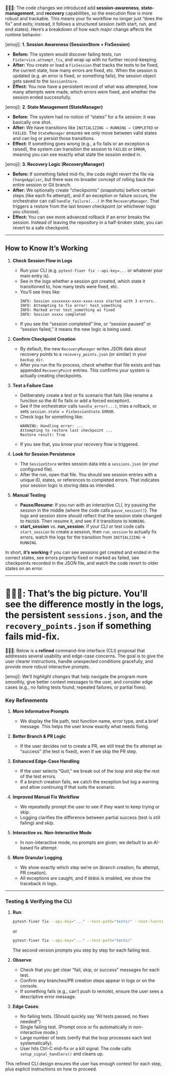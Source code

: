 🧙🏾‍♂️: The code changes we introduced add **session-awareness**, **state-management**, and **recovery** capabilities, so the execution flow is more robust and trackable. This means your fix workflow no longer just “does the fix” and exits; instead, it follows a structured session (with start, run, and end states). Here’s a breakdown of how each major change affects the runtime behavior:

[emoji]: **1. Session Awareness (SessionStore + FixSession)**  
- **Before:** The system would discover failing tests, run `FixService.attempt_fix`, and wrap up with no further record-keeping.  
- **After:** You create or load a `FixSession` that tracks the tests to be fixed, the current state, how many errors are fixed, etc. When the session is updated (e.g. an error is fixed, or something fails), the session object gets saved to the `SessionStore`.  
- **Effect:** You now have a persistent record of what was attempted, how many attempts were made, which errors were fixed, and whether the session ended successfully.

[emoji]: **2. State Management (StateManager)**  
- **Before:** The system had no notion of “states” for a fix session: it was basically one shot.  
- **After:** We have transitions like `INITIALIZING → RUNNING → COMPLETED` or `FAILED`. The `StateManager` ensures we only move between valid states and can log or persist those transitions.  
- **Effect:** If something goes wrong (e.g., a fix fails or an exception is raised), the system can transition the session to `FAILED` or `ERROR`, meaning you can see exactly what state the session ended in.

[emoji]: **3. Recovery Logic (RecoveryManager)**  
- **Before:** If something failed mid-fix, the code might revert the file via `ChangeApplier`, but there was no broader concept of rolling back the entire session or Git branch.  
- **After:** We optionally create “checkpoints” (snapshots) before certain steps (like each fix attempt), and if an exception or failure occurs, the orchestrator can call `handle_failure(...)` in the `RecoveryManager`. That triggers a restore from the last known checkpoint (or whichever logic you choose).  
- **Effect:** You can see more advanced rollback if an error breaks the session. Instead of leaving the repository in a half-broken state, you can revert to a safe checkpoint.

---

## How to Know It’s Working

1. **Check Session Flow in Logs**  
   - Run your CLI (e.g. `pytest-fixer fix --api-key=...` or whatever your main entry is).  
   - See in the logs whether a session got created, which state it transitioned to, how many tests were fixed, etc.  
   - You’ll see lines like:  
     ```
     INFO: Session xxxxxxxx-xxxx-xxxx-xxxx started with 3 errors.
     INFO: Attempting to fix error: test_something
     INFO: Marked error test_something as fixed
     INFO: Session xxxxx completed
     ```  
   - If you see the “session completed” line, or “session paused” or “session failed,” it means the new logic is being used.

2. **Confirm Checkpoint Creation**  
   - By default, the new `RecoveryManager` writes JSON data about recovery points to a `recovery_points.json` (or similar) in your `backup_dir`.  
   - After you run the fix process, check whether that file exists and has appended `RecoveryPoint` entries. This confirms your system is actually creating checkpoints.

3. **Test a Failure Case**  
   - Deliberately create a test or fix scenario that fails (like rename a function so the AI fix fails or add a forced exception).  
   - See if the orchestrator calls `handle_error(...)`, tries a rollback, or sets `session.state = FixSessionState.ERROR`.  
   - Check logs for something like:  
     ```
     WARNING: Handling error: ...
     Attempting to restore last checkpoint ...
     Restore result: True
     ```
   - If you see that, you know your recovery flow is triggered.

4. **Look for Session Persistence**  
   - The `SessionStore` writes session data into a `sessions.json` (or your configured file).  
   - After the run, open that file. You should see session entries with a unique ID, states, or references to completed errors. That indicates your session logic is storing data as intended.

5. **Manual Testing**  
   - **Pause/Resume**: If you run with an interactive CLI, try pausing the session in the middle (where the code calls `pause_session()`). The logs and session store should reflect that the session state changed to `PAUSED`. Then resume it, and see if it transitions to `RUNNING`.  
   - **start_session** vs. **run_session**: If your CLI or test code calls `start_session` to create a session, then `run_session` to actually fix errors, watch the logs for the transition from `INITIALIZING` → `RUNNING`.  

In short, **it’s working** if you can see sessions get created and ended in the correct states, see errors properly fixed or marked as failed, see checkpoints recorded in the JSON file, and watch the code revert to older states on an error.  

---

🧙🏾‍♂️: That’s the big picture. You’ll see the difference mostly in the logs, the persistent `sessions.json`, and the `recovery_points.json` if something fails mid-fix.
======
🧙🏾‍♂️: Below is a **refined** command-line interface (CLI) proposal that addresses several usability and edge-case concerns. The goal is to give the user clearer instructions, handle unexpected conditions gracefully, and provide more robust interactive prompts.

[emoji]: We’ll *highlight changes* that help navigate the program more smoothly, give better context messages to the user, and consider edge cases (e.g., no failing tests found, repeated failures, or partial fixes).


### Key Refinements

1. **More Informative Prompts**  
   - We display the file path, test function name, error type, and a brief message. This helps the user know exactly what needs fixing.  

2. **Better Branch & PR Logic**  
   - If the user decides not to create a PR, we still treat the fix attempt as “success” (the test is fixed), even if we skip the PR step.  

3. **Enhanced Edge-Case Handling**  
   - If the user selects “Quit,” we break out of the loop and skip the rest of the test errors.  
   - If a branch creation fails, we catch the exception but log a warning and allow continuing if that suits the scenario.  

4. **Improved Manual Fix Workflow**  
   - We repeatedly prompt the user to see if they want to keep trying or skip.  
   - Logging clarifies the difference between partial success (test is still failing) and skip.  

5. **Interactive vs. Non-Interactive Mode**  
   - In non-interactive mode, no prompts are given; we default to an AI-based fix attempt.  

6. **More Granular Logging**  
   - We show exactly which step we’re on (branch creation, fix attempt, PR creation).  
   - All exceptions are caught, and if `DEBUG` is enabled, we show the traceback in logs.  

---

### Testing & Verifying the CLI

1. **Run**:  
   ```bash
   pytest-fixer fix --api-key="..." --test-path="tests/" --test-function="..." --non-interactive
   ```  
   or  
   ```bash
   pytest-fixer fix --api-key="..." --test-path="tests/" 
   ```  
   The second version prompts you step by step for each failing test.

2. **Observe**:  
   - Check that you get clear “fail, skip, or success” messages for each test.  
   - Confirm any branches/PR creation steps appear in logs or on the console.  
   - If something fails (e.g., can’t push to remote), ensure the user sees a descriptive error message.  

3. **Edge Cases**:  
   - No failing tests. (Should quickly say “All tests passed, no fixes needed!”)  
   - Single failing test. (Prompt once or fix automatically in non-interactive mode.)  
   - Large number of tests (verify that the loop processes each test systematically).  
   - User hits Ctrl-C mid-fix or a kill signal: The code calls `setup_signal_handlers()` and cleans up.  

This refined CLI design ensures the user has enough context for each step, plus explicit instructions on how to proceed.